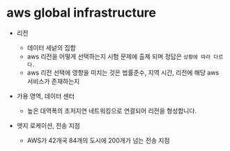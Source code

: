 # aws global infrastructure
- 리전
  - 데이터 세넡의 집합
  - aws 리전을 어떻게 선택하는지 시험 문제에 출제 되며 정답은 `상황에 따라 다르다.`
  - aws 리전 선택에 영향을 미치는 것은 법률준수, 지역 시간, 리전에 해당 aws 서비스가 존재하는지


- 가용 영역, 데이터 센터
  - 높은 대역폭의 초저지연 네트워킹으로 연결되어 리전을 형성합니다. 

- 엣지 로케이션, 전송 지점
  - AWS가 42개국 84개의 도시에 200개가 넘는 전송 지점
